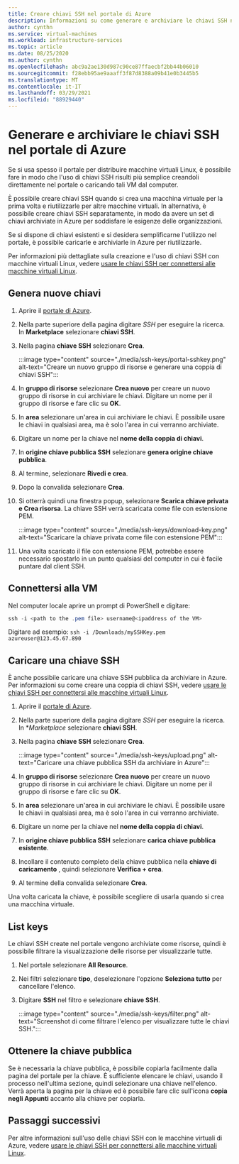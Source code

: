 ```yaml
---
title: Creare chiavi SSH nel portale di Azure
description: Informazioni su come generare e archiviare le chiavi SSH nel portale di Azure per la connessione delle macchine virtuali Linux.
author: cynthn
ms.service: virtual-machines
ms.workload: infrastructure-services
ms.topic: article
ms.date: 08/25/2020
ms.author: cynthn
ms.openlocfilehash: abc9a2ae130d987c90ce87ffaecbf2bb44b06010
ms.sourcegitcommit: f28ebb95ae9aaaff3f87d8388a09b41e0b3445b5
ms.translationtype: MT
ms.contentlocale: it-IT
ms.lasthandoff: 03/29/2021
ms.locfileid: "88929440"
---
```

# <a name="generate-and-store-ssh-keys-in-the-azure-portal"></a>Generare e archiviare le chiavi SSH nel portale di Azure

Se si usa spesso il portale per distribuire macchine virtuali Linux, è possibile fare in modo che l'uso di chiavi SSH risulti più semplice creandoli direttamente nel portale o caricando tali VM dal computer.

È possibile creare chiavi SSH quando si crea una macchina virtuale per la prima volta e riutilizzarle per altre macchine virtuali. In alternativa, è possibile creare chiavi SSH separatamente, in modo da avere un set di chiavi archiviate in Azure per soddisfare le esigenze delle organizzazioni. 

Se si dispone di chiavi esistenti e si desidera semplificarne l'utilizzo nel portale, è possibile caricarle e archiviarle in Azure per riutilizzarle.

Per informazioni più dettagliate sulla creazione e l'uso di chiavi SSH con macchine virtuali Linux, vedere [usare le chiavi SSH per connettersi alle macchine virtuali Linux](./linux/ssh-from-windows.md).

## <a name="generate-new-keys"></a>Genera nuove chiavi

1. Aprire il [portale di Azure](https://portal.azure.com).

1. Nella parte superiore della pagina digitare *SSH* per eseguire la ricerca. In **Marketplace** selezionare **chiavi SSH**.

1. Nella pagina **chiave SSH** selezionare **Crea**.

   :::image type="content" source="./media/ssh-keys/portal-sshkey.png" alt-text="Creare un nuovo gruppo di risorse e generare una coppia di chiavi SSH":::

1. In **gruppo di risorse** selezionare **Crea nuovo** per creare un nuovo gruppo di risorse in cui archiviare le chiavi. Digitare un nome per il gruppo di risorse e fare clic su **OK**.

1. In **area** selezionare un'area in cui archiviare le chiavi. È possibile usare le chiavi in qualsiasi area, ma è solo l'area in cui verranno archiviate.

1. Digitare un nome per la chiave nel **nome della coppia di chiavi**.

1. In **origine chiave pubblica SSH** selezionare **genera origine chiave pubblica**. 

1. Al termine, selezionare **Rivedi e crea**.

1. Dopo la convalida selezionare **Crea**.

1. Si otterrà quindi una finestra popup, selezionare **Scarica chiave privata e Crea risorsa**. La chiave SSH verrà scaricata come file con estensione PEM.

   :::image type="content" source="./media/ssh-keys/download-key.png" alt-text="Scaricare la chiave privata come file con estensione PEM":::

1. Una volta scaricato il file con estensione PEM, potrebbe essere necessario spostarlo in un punto qualsiasi del computer in cui è facile puntare dal client SSH.


## <a name="connect-to-the-vm"></a>Connettersi alla VM

Nel computer locale aprire un prompt di PowerShell e digitare:

```powershell
ssh -i <path to the .pem file> username@<ipaddress of the VM>
```

Digitare ad esempio: `ssh -i /Downloads/mySSHKey.pem azureuser@123.45.67.890`


## <a name="upload-an-ssh-key"></a>Caricare una chiave SSH

È anche possibile caricare una chiave SSH pubblica da archiviare in Azure. Per informazioni su come creare una coppia di chiavi SSH, vedere [usare le chiavi SSH per connettersi alle macchine virtuali Linux](./linux/ssh-from-windows.md).

1. Aprire il [portale di Azure](https://portal.azure.com).

1. Nella parte superiore della pagina digitare *SSH* per eseguire la ricerca. In **Marketplace* selezionare **chiavi SSH**.

1. Nella pagina **chiave SSH** selezionare **Crea**.

   :::image type="content" source="./media/ssh-keys/upload.png" alt-text="Caricare una chiave pubblica SSH da archiviare in Azure":::

1. In **gruppo di risorse** selezionare **Crea nuovo** per creare un nuovo gruppo di risorse in cui archiviare le chiavi. Digitare un nome per il gruppo di risorse e fare clic su **OK**.

1. In **area** selezionare un'area in cui archiviare le chiavi. È possibile usare le chiavi in qualsiasi area, ma è solo l'area in cui verranno archiviate.

1. Digitare un nome per la chiave nel **nome della coppia di chiavi**.

1. In **origine chiave pubblica SSH** selezionare **carica chiave pubblica esistente**. 

1. Incollare il contenuto completo della chiave pubblica nella **chiave di caricamento** , quindi selezionare **Verifica + crea**.

1. Al termine della convalida selezionare **Crea**. 

Una volta caricata la chiave, è possibile scegliere di usarla quando si crea una macchina virtuale.

## <a name="list-keys"></a>List keys

Le chiavi SSH create nel portale vengono archiviate come risorse, quindi è possibile filtrare la visualizzazione delle risorse per visualizzarle tutte.

1. Nel portale selezionare **All Resource**.
1. Nei filtri selezionare **tipo**, deselezionare l'opzione **Seleziona tutto** per cancellare l'elenco.
1. Digitare **SSH** nel filtro e selezionare **chiave SSH**.

   :::image type="content" source="./media/ssh-keys/filter.png" alt-text="Screenshot di come filtrare l'elenco per visualizzare tutte le chiavi SSH.":::

## <a name="get-the-public-key"></a>Ottenere la chiave pubblica

Se è necessaria la chiave pubblica, è possibile copiarla facilmente dalla pagina del portale per la chiave. È sufficiente elencare le chiavi, usando il processo nell'ultima sezione, quindi selezionare una chiave nell'elenco. Verrà aperta la pagina per la chiave ed è possibile fare clic sull'icona **copia negli Appunti** accanto alla chiave per copiarla.

## <a name="next-steps"></a>Passaggi successivi

Per altre informazioni sull'uso delle chiavi SSH con le macchine virtuali di Azure, vedere [usare le chiavi SSH per connettersi alle macchine virtuali Linux](./linux/ssh-from-windows.md).

